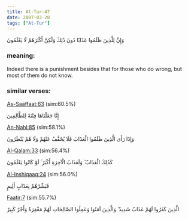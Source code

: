 ```yaml
---
title: At-Tur:47
date: 2007-03-28
tags: ["At-Tur"]
---
```

وَإِنَّ لِلَّذِينَ ظَلَمُوا عَذَابًا دُونَ ذَٰلِكَ وَلَٰكِنَّ أَكْثَرَهُمْ لَا يَعْلَمُونَ
### meaning: 
Indeed there is a punishment besides that for those who do wrong, but most of them do not know.
### similar verses: 

[As-Saaffaat:63](/37/63) (sim:60.5%)

إِنَّا جَعَلْنَاهَا فِتْنَةً لِلظَّالِمِينَ

[An-Nahl:85](/16/85) (sim:58.1%)

وَإِذَا رَأَى الَّذِينَ ظَلَمُوا الْعَذَابَ فَلَا يُخَفَّفُ عَنْهُمْ وَلَا هُمْ يُنْظَرُونَ

[Al-Qalam:33](/68/33) (sim:56.4%)

كَذَٰلِكَ الْعَذَابُ ۖ وَلَعَذَابُ الْآخِرَةِ أَكْبَرُ ۚ لَوْ كَانُوا يَعْلَمُونَ

[Al-Inshiqaaq:24](/84/24) (sim:56.0%)

فَبَشِّرْهُمْ بِعَذَابٍ أَلِيمٍ

[Faatir:7](/35/7) (sim:55.7%)

الَّذِينَ كَفَرُوا لَهُمْ عَذَابٌ شَدِيدٌ ۖ وَالَّذِينَ آمَنُوا وَعَمِلُوا الصَّالِحَاتِ لَهُمْ مَغْفِرَةٌ وَأَجْرٌ كَبِيرٌ
